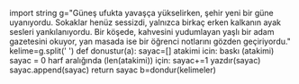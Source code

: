 import string
g="Güneş ufukta yavaşça yükselirken, şehir yeni bir güne uyanıyordu. Sokaklar henüz sessizdi, yalnızca birkaç erken kalkanın ayak sesleri yankılanıyordu. Bir köşede, kahvesini yudumlayan yaşlı bir adam gazetesini okuyor, yan masada ise bir öğrenci notlarını gözden geçiriyordu."
kelime=g.split(' ')
def donustur(a):
		sayac=[]
        atakimi icin:
        	baskı (atakimi)
            sayac = 0
            harf aralığında (len(atakimi)) için:
            sayac+=1
            yazdır(sayac)
        sayac.append(sayac)
        return sayac
b=dondur(kelimeler)
